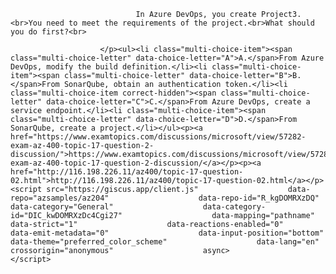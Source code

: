 <p class="card-text">
							
								In Azure DevOps, you create Project3.<br>You need to meet the requirements of the project.<br>What should you do first?<br>
							
						</p><ul><li class="multi-choice-item"><span class="multi-choice-letter" data-choice-letter="A">A.</span>From Azure DevOps, modify the build definition.</li><li class="multi-choice-item"><span class="multi-choice-letter" data-choice-letter="B">B.</span>From SonarQube, obtain an authentication token.</li><li class="multi-choice-item correct-hidden"><span class="multi-choice-letter" data-choice-letter="C">C.</span>From Azure DevOps, create a service endpoint.</li><li class="multi-choice-item"><span class="multi-choice-letter" data-choice-letter="D">D.</span>From SonarQube, create a project.</li></ul><p><a href="https://www.examtopics.com/discussions/microsoft/view/57282-exam-az-400-topic-17-question-2-discussion/">https://www.examtopics.com/discussions/microsoft/view/57282-exam-az-400-topic-17-question-2-discussion/</a></p><p><a href="http://116.198.226.11/az400/topic-17-question-02.html">http://116.198.226.11/az400/topic-17-question-02.html</a></p><script src="https://giscus.app/client.js"                    data-repo="azsamples/az204"                    data-repo-id="R_kgDOMRXzDQ"                    data-category="General"                    data-category-id="DIC_kwDOMRXzDc4Cgi27"                    data-mapping="pathname"                    data-strict="1"                    data-reactions-enabled="0"                    data-emit-metadata="0"                    data-input-position="bottom"                    data-theme="preferred_color_scheme"                    data-lang="en"                    crossorigin="anonymous"                    async>                    </script>